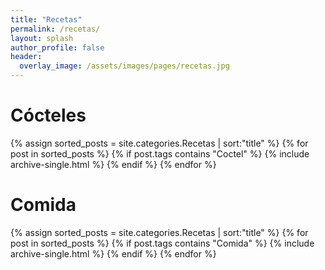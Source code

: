 ```yaml
---
title: "Recetas"
permalink: /recetas/ 
layout: splash
author_profile: false
header: 
  overlay_image: /assets/images/pages/recetas.jpg
---
```


# Cócteles

{% assign sorted_posts = site.categories.Recetas | sort:"title" %}
{% for post in sorted_posts %}
{% if post.tags contains "Coctel" %}
    {% include archive-single.html %}
  {% endif %}
{% endfor %}


# Comida


{% assign sorted_posts = site.categories.Recetas | sort:"title" %}
{% for post in sorted_posts %}
{% if post.tags contains "Comida" %}
    {% include archive-single.html %}
  {% endif %}
{% endfor %}

